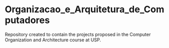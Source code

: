 # Organizacao_e_Arquitetura_de_Computadores
Repository created to contain the projects proposed in the Computer Organization and Architecture course at USP.
